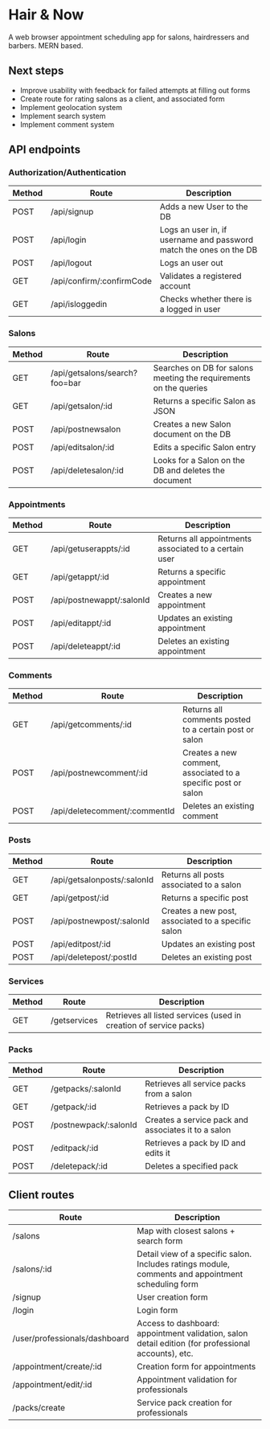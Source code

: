 # Hair & Now
A web browser appointment scheduling app for salons, hairdressers and barbers. MERN based. 

## Next steps

- Improve usability with feedback for failed attempts at filling out forms
- Create route for rating salons as a client, and associated form
- Implement geolocation system
- Implement search system
- Implement comment system

## API endpoints

### Authorization/Authentication
| **Method** | **Route**                 | **Description**                                                    |
|------------|---------------------------|--------------------------------------------------------------------|
| POST       | /api/signup               | Adds a new User to the DB                                          |
| POST       | /api/login                | Logs an user in, if username and password match the ones on the DB |
| POST       | /api/logout               | Logs an user out                                                   |
| GET        | /api/confirm/:confirmCode | Validates a registered account                                     |
| GET        | /api/isloggedin           | Checks whether there is a logged in user                           |
### Salons
| **Method**  | **Route**                     | **Description**                                                   |
|-------------|-------------------------------|-------------------------------------------------------------------|
| GET         | /api/getsalons/search?foo=bar | Searches on DB for salons meeting the requirements on the queries |
| GET         | /api/getsalon/:id             | Returns a specific Salon as JSON                                  |
| POST        | /api/postnewsalon             | Creates a new Salon document on the DB                            |
| POST        | /api/editsalon/:id            | Edits a specific Salon entry                                      |
| POST        | /api/deletesalon/:id          | Looks for a Salon on the DB and deletes the document              |
### Appointments
| **Method** | **Route**                     | **Description**                                         |
|------------|-------------------------------|---------------------------------------------------------|
| GET        | /api/getuserappts/:id         | Returns all appointments associated to a certain user   |
| GET        | /api/getappt/:id              | Returns a specific appointment                          |
| POST       | /api/postnewappt/:salonId     | Creates a new appointment                               |
| POST       | /api/editappt/:id             | Updates an existing appointment                         |
| POST       | /api/deleteappt/:id           | Deletes an existing appointment                         |
### Comments
| **Method** | **Route**                      | **Description**                                               |
|------------|--------------------------------|---------------------------------------------------------------|
| GET        | /api/getcomments/:id           | Returns all comments posted to a certain post or salon        |
| POST       | /api/postnewcomment/:id        | Creates a new comment, associated to a specific post or salon |
| POST       | /api/deletecomment/:commentId  | Deletes an existing comment                                   |
### Posts
| **Method** | **Route**                      | **Description**                                       |
|------------|--------------------------------|-------------------------------------------------------|
| GET        | /api/getsalonposts/:salonId    | Returns all posts associated to a salon               |
| GET        | /api/getpost/:id               | Returns a specific post                               |
| POST       | /api/postnewpost/:salonId      | Creates a new post, associated to a specific salon    |
| POST       | /api/editpost/:id              | Updates an existing post                              |
| POST       | /api/deletepost/:postId        | Deletes an existing post                              |
### Services
| **Method** | **Route**             | **Description**                                                   |
|------------|-----------------------|-------------------------------------------------------------------|
| GET        | /getservices          | Retrieves all listed services (used in creation of service packs) |
### Packs
| **Method** | **Route**             | **Description**                                     |
|------------|-----------------------|-----------------------------------------------------|
| GET        | /getpacks/:salonId    | Retrieves all service packs from a salon            |
| GET        | /getpack/:id          | Retrieves a pack by ID                              |
| POST       | /postnewpack/:salonId | Creates a service pack and associates it to a salon |
| POST       | /editpack/:id         | Retrieves a pack by ID and edits it                 |
| POST       | /deletepack/:id       | Deletes a specified pack                            |

## Client routes
| **Route**                     | **Description**                                                                                     |
|-------------------------------|-----------------------------------------------------------------------------------------------------|
| /salons                       | Map with closest salons + search form                                                               |
| /salons/:id                   | Detail view of a specific salon. Includes ratings module, comments and appointment scheduling form  |
| /signup                       | User creation form                                                                                  |
| /login                        | Login form                                                                                          |
| /user/professionals/dashboard | Access to dashboard: appointment validation, salon detail edition (for professional accounts), etc. |
| /appointment/create/:id       | Creation form for appointments                                                                      |
| /appointment/edit/:id         | Appointment validation for professionals                                                            |
| /packs/create                 | Service pack creation for professionals                                                             |
